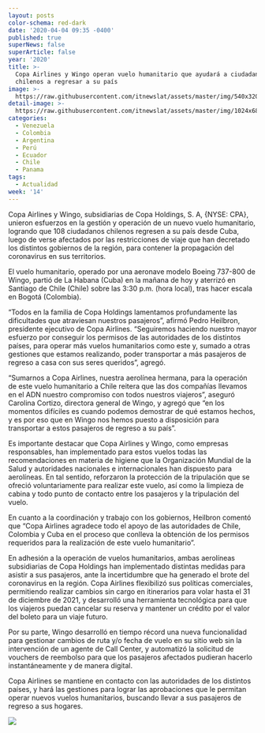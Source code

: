```yaml
---
layout: posts
color-schema: red-dark
date: '2020-04-04 09:35 -0400'
published: true
superNews: false
superArticle: false
year: '2020'
title: >-
  Copa Airlines y Wingo operan vuelo humanitario que ayudará a ciudadanos
  chilenos a regresar a su país
image: >-
  https://raw.githubusercontent.com/itnewslat/assets/master/img/540x320/Viaje-humanitario-p.jpg
detail-image: >-
  https://raw.githubusercontent.com/itnewslat/assets/master/img/1024x680/Viaje-humanitario-g.jpg
categories:
  - Venezuela
  - Colombia
  - Argentina
  - Perú
  - Ecuador
  - Chile
  - Panama
tags:
  - Actualidad
week: '14'
---
```

Copa Airlines y Wingo, subsidiarias de Copa Holdings, S. A, {NYSE: CPA}, unieron esfuerzos en la gestión y operación de un nuevo vuelo humanitario, logrando que 108 ciudadanos chilenos regresen a su país desde Cuba, luego de verse afectados por las restricciones de viaje que han decretado los distintos gobiernos de la región, para contener la propagación del coronavirus en sus territorios.

El vuelo humanitario, operado por una aeronave modelo Boeing 737-800 de Wingo, partió de La Habana (Cuba) en la mañana de hoy y aterrizó en Santiago de Chile (Chile) sobre las 3:30 p.m. (hora local), tras hacer escala en Bogotá (Colombia). 

“Todos en la familia de Copa Holdings lamentamos profundamente las dificultades que atraviesan nuestros pasajeros”, afirmó Pedro Heilbron, presidente ejecutivo de Copa Airlines. “Seguiremos haciendo nuestro mayor esfuerzo por conseguir los permisos de las autoridades de los distintos países, para operar más vuelos humanitarios como este y, sumado a otras gestiones que estamos realizando, poder transportar a más pasajeros de regreso a casa con sus seres queridos”, agregó. 

“Sumarnos a Copa Airlines, nuestra aerolínea hermana, para la operación de este vuelo humanitario a Chile reitera que las dos compañías llevamos en el ADN nuestro compromiso con todos nuestros viajeros”, aseguró Carolina Cortizo, directora general de Wingo, y agregó que “en los momentos difíciles es cuando podemos demostrar de qué estamos hechos, y es por eso que en Wingo nos hemos puesto a disposición para transportar a estos pasajeros de regreso a su país”.

Es importante destacar que Copa Airlines y Wingo, como empresas responsables, han implementado para estos vuelos todas las recomendaciones en materia de higiene que la Organización Mundial de la Salud y autoridades nacionales e internacionales han dispuesto para aerolíneas. En tal sentido, reforzaron la protección de la tripulación que se ofreció voluntariamente para realizar este vuelo, así como la limpieza de cabina y todo punto de contacto entre los pasajeros y la tripulación del vuelo.

En cuanto a la coordinación y trabajo con los gobiernos, Heilbron comentó que “Copa Airlines agradece todo el apoyo de las autoridades de Chile, Colombia y Cuba en el proceso que conlleva la obtención de los permisos requeridos para la realización de este vuelo humanitario”.	

En adhesión a la operación de vuelos humanitarios, ambas aerolíneas subsidiarias de Copa Holdings han implementado distintas medidas para asistir a sus pasajeros, ante la incertidumbre que ha generado el brote del coronavirus en la región. Copa Airlines flexibilizó sus políticas comerciales, permitiendo realizar cambios sin cargo en itinerarios para volar hasta el 31 de diciembre de 2021, y desarrolló una herramienta tecnológica para que los viajeros puedan cancelar su reserva y mantener un crédito por el valor del boleto para un viaje futuro.

Por su parte, Wingo desarrolló en tiempo récord una nueva funcionalidad para gestionar cambios de ruta y/o fecha de vuelo en su sitio web sin la intervención de un agente de Call Center, y automatizó la solicitud de vouchers de reembolso para que los pasajeros afectados pudieran hacerlo instantáneamente y de manera digital.

Copa Airlines se mantiene en contacto con las autoridades de los distintos países, y hará las gestiones para lograr las aprobaciones que le permitan operar nuevos vuelos humanitarios, buscando llevar a sus pasajeros de regreso a sus hogares.

<img src="https://tracker.metricool.com/c3po.jpg?hash=56f88a41e39ab42c063cc51676587a04"/>